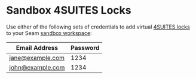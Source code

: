 # Sandbox 4SUITES Locks

Use either of the following sets of credentials to add virtual [4SUITES locks](../../device-and-system-integration-guides/4suites-locks/) to your Seam [sandbox workspace](../../core-concepts/workspaces/#sandbox-workspaces):

| Email Address    | Password |
| ---------------- | -------- |
| jane@example.com | 1234     |
| john@example.com | 1234     |

